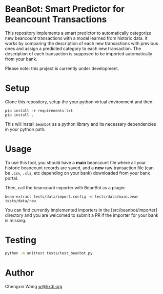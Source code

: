 # BeanBot: Smart Predictor for Beancount Transactions

This repository implements a smart predictor to automatically categorize new beancount transactions with a model learned from historic data. It works by comparing the description of each new transactions with previous ones and assign a predicted category to each new transaction. The description of each transaction is supposed to be imported automatically from your bank.

Please note: this project is currently under development.

# Setup

Clone this repository, setup the your python virtual environment and then:

```
pip install -r requirements.txt
pip install .
```

This will install `beanbot` as a python library and its necessary dependencies in your python path.

# Usage

To use this tool, you should have a **main** beancount file where all your historic beancount records are saved, and a **new** raw transaction file (can be `.csv`, `.xls`, etc depending on your bank) downloaded from your bank portal.

Then, call the beancount importer with BeanBot as a plugin:

```
bean-extract tests/data/import.config -e tests/data/main.bean tests/data/raw
```

You can find currently implemented importers in the [src/beanbot/importer] directory and you are welcomed to submit a PR if the importer for your bank is missing.

# Testing

```bash
python -m unittest tests/test_beanbot.py
```

# Author

Chengxin Wang [w@hxdl.org](mailto:w@hxdl.org)
